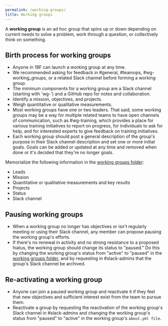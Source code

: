 ```yaml
---
permalink: /working-groups/
title: Working groups
---
```

A **working group** is an ad hoc group that spins up or down depending on
current needs to solve a problem, work through a question, or collectively
think on something.

## Birth process for working groups
* Anyone in 18F can launch a working group at any time.  
* We recommended asking for feedback in #general, #teamops, #wg-working_groups, or a related Slack channel before forming a working group.
* The minimum components for a working group are a Slack channel (starting with 'wg-') and a GitHub repo for notes and collaboration.  
* Identify a mission, objectives, and projects. 
* Weigh quantitative or qualitative measurements.  
* Most working groups have one or two leaders. That said, some working groups
may be a way for multiple related teams to have open channels of communication,
such as #wg-training, which provides a place for various training initiatives
to report on progress, for individuals to ask for help, and for interested experts
to give feedback on training initiatives.
* Each working group should post a general description of the group's purpose in their Slack channel description and set one or more initial goals. Goals can be added or updated at any time and removed when done or it's decided that they're no longer goals.

Memorialize the following information in the [working groups folder](https://github.com/18F/team-api.18f.gov/tree/master/_data/working-groups):  
* Leads  
* Mission  
* Quantitative or qualitative measurements and key results   
* Projects  
* Status  
* Slack channel  

<a name="pausing"></a>

## Pausing working groups 
* When a working group no longer has objectives or isn't regularly meeting or using their Slack channel, any member can propose pausing the working group's efforts.
* If there's no renewal in activity and no strong resistance to a proposed hiatus, the working group should change its status to "paused." Do this by changing the working group's status from "active" to "paused" in the [working groups folder](https://github.com/18F/data-private/tree/master/working_groups), and by requesting in #slack-admins that the group's Slack channel be archived.  

## Re-activating a working group
* Anyone can join a paused working group and reactivate it if they feel that new objectives and sufficient interest exist from the team to pursue them.  
* Reactivate a group by requesting the reactivation of the working group's Slack channel in #slack-admins and changing the working group's status from "paused" to "active" in the working group's `about.yml file`. 
